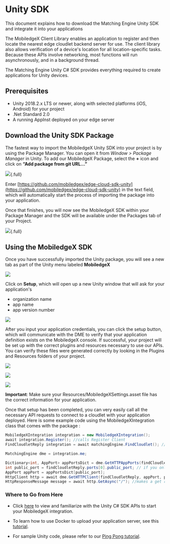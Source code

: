 # Unity SDK

This document explains how to download the Matching Engine Unity SDK and integrate it into your applications

The MobiledgeX Client Library enables an application to register and then locate the nearest edge cloudlet backend server for use. The client library also allows verification of a device's location for all location-specific tasks. Because these APIs involve networking, most functions will run asynchronously, and in a background thread.

The Matching Engine Unity C# SDK provides everything required to create applications for Unity devices.

## Prerequisites  

* Unity 2018.2.x LTS or newer, along with selected platforms (iOS, Android) for your project
* .Net Standard 2.0
* A running AppInst deployed on your edge server

## Download the Unity SDK Package  

The fastest way to import the MobiledgeX Unity SDK into your project is by using the Package Manager. You can open it from *Window > Package Manager* in Unity. To add our MobiledgeX Package, select the **+** icon and click on **“Add package from git URL…”** 

![](https://devstage.mobiledgex.com/assets/unity-sdk/add-git-url.png){.full}

Enter [https://github.com/mobiledgex/edge-cloud-sdk-unity](https://github.com/mobiledgex/edge-cloud-sdk-unity) in the text field, which will automatically start the process of importing the package into your application. 

Once that finishes, you will now see the MobiledgeX SDK within your Package Manager and the SDK will be available under the Packages tab of your Project. 

![](https://devstage.mobiledgex.com/assets/unity-sdk/mobiledgex-package.png){.full}

## Using the MobiledgeX SDK

Once you have successfully imported the Unity package, you will see a new tab as part of the Unity menu labeled **MobiledgeX**

![](https://devstage.mobiledgex.com/assets/unity-sdk/mobiledgex-menu.png)

Click on **Setup**, which will open up a new Unity window that will ask for your application's
* organization name
* app name
* app version number 

![](https://devstage.mobiledgex.com/assets/unity-sdk/mobiledgex-unity-window.png)

After you input your application credentials, you can click the setup button, which will communicate with the DME to verify that your application definition exists on the MobiledgeX console. If successful, your project will be set up with the correct plugins and resources necessary to use our APIs. You can verify these files were generated correctly by looking in the Plugins and Resources folders of your project. 

![](https://devstage.mobiledgex.com/assets/unity-sdk/generated-plugins.png)

![](https://devstage.mobiledgex.com/assets/unity-sdk/generated-resources.png)

![](https://devstage.mobiledgex.com/assets/unity-sdk/mobiledgex-settings.png)

**Important**: Make sure your Resources/MobiledgeXSettings.asset file has the correct information for your application. 

Once that setup has been completed, you can very easily call all the necessary API requests to connect to a cloudlet with your application deployed. Here is some example code using the MobiledgeXIntegration class that comes with the package : 

```csharp
MobiledgeXIntegration integration = new MobiledgeXIntegration();
await integration.Register(); //calls Register Client
FindCloudletReply integration = await matchingEngine.FindCloudlet(); //calls Find Cloudlet

MatchingEngine dme = integration.me;

Dictionary<int, AppPort> appPortsDict = dme.GetHTTPAppPorts(findCloudletReply);
int public_port = findCloudletReply.ports[0].public_port; // if you only have one port
AppPort appPort = appPortsDict[public_port];
HttpClient http = await dme.GetHTTPClient(findCloudletReply, appPort, public_port, 5000);
HttpResponseMessage message = await http.GetAsync("/"); //makes a get request
```

### Where to Go from Here  
* Click [here](https://swagger.mobiledgex.net/client-test/#section/MobiledgeX-Library/Unity) to view and familiarize with the Unity C# SDK APIs to start your MobiledgeX integration.

* To learn how to use Docker to upload your application server, see this [tutorial](https://developers.mobiledgex.com/guides-and-tutorials/hello-world).

* For sample Unity code, please refer to our [Ping Pong tutorial](https://developers.mobiledgex.com/guides-and-tutorials/how-to-workshop-adding-mobiledgex-matchingengine-sdk-to-unity-ping-pong-demo-app).
